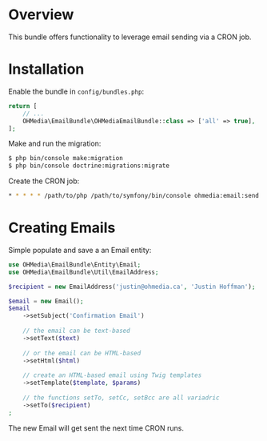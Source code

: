 Overview
========

This bundle offers functionality to leverage email sending via a CRON job.

Installation
============

Enable the bundle in `config/bundles.php`:

```php
return [
    // ...
    OHMedia\EmailBundle\OHMediaEmailBundle::class => ['all' => true],
];
```

Make and run the migration:

```bash
$ php bin/console make:migration
$ php bin/console doctrine:migrations:migrate
```

Create the CRON job:

```bash
* * * * * /path/to/php /path/to/symfony/bin/console ohmedia:email:send
```

Creating Emails
===============

Simple populate and save a an Email entity:

```php
use OHMedia\EmailBundle\Entity\Email;
use OHMedia\EmailBundle\Util\EmailAddress;

$recipient = new EmailAddress('justin@ohmedia.ca', 'Justin Hoffman');

$email = new Email();
$email
    ->setSubject('Confirmation Email')
    
    // the email can be text-based
    ->setText($text)
    
    // or the email can be HTML-based
    ->setHtml($html)
    
    // create an HTML-based email using Twig templates
    ->setTemplate($template, $params)
    
    // the functions setTo, setCc, setBcc are all variadric
    ->setTo($recipient)
;
```

The new Email will get sent the next time CRON runs.

